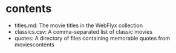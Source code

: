 # contents

* titles.md: The movie titles in the WebFlyx collection
* classics.csv: A comma-separated list of classic movies
* quotes: A directory of files containing memorable quotes from moviescontents
